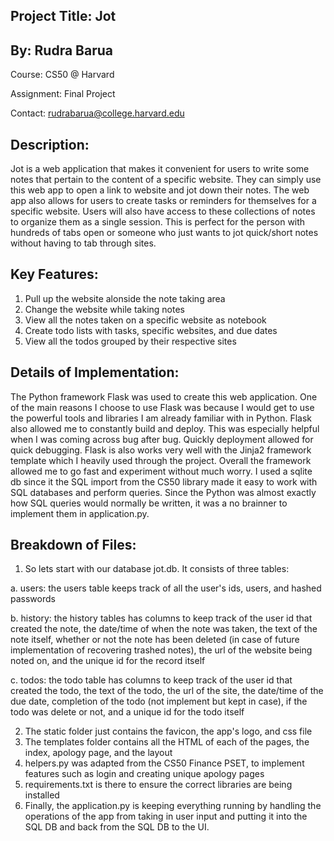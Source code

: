 ## Project Title: Jot
## By: Rudra Barua
Course: CS50 @ Harvard

Assignment: Final Project

Contact: rudrabarua@college.harvard.edu

## Description:
Jot is a web application that makes it convenient for users to write some notes that pertain to the content of a specific website. They can simply use this web app to open a link to website and jot down their notes. The web app also allows for users to create tasks or reminders for themselves for a specific website.
Users will also have access to these collections of notes to organize them as a single session. This is perfect for the person with hundreds of tabs open or someone who just wants to jot quick/short notes without having to tab through sites.

## Key Features:

1. Pull up the website alonside the note taking area
2. Change the website while taking notes  
3. View all the notes taken on a specific website as notebook
4. Create todo lists with tasks, specific websites, and due dates 
5. View all the todos grouped by their respective sites

## Details of Implementation:
The Python framework Flask was used to create this web application.
One of the main reasons I choose to use Flask was because I would get to use the powerful tools and libraries I am already familiar with in Python.
Flask also allowed me to constantly build and deploy. This was especially helpful when I was coming across bug after bug. Quickly deployment allowed for quick debugging.
Flask is also works very well with the Jinja2 framework template which I heavily used through the project. 
Overall the framework allowed me to go fast and experiment without much worry. I used a sqlite db since it the SQL import from the CS50 library made it easy to work with 
SQL databases and perform queries. Since the Python was almost exactly how SQL queries would normally be written, it was a no brainner to implement them in application.py.

## Breakdown of Files:  

1. So lets start with our database jot.db. It consists of three tables:

a. users: the users table keeps track of all the user's ids, users, and hashed passwords

b. history: the history tables has columns to keep track of the user id that created the note, the date/time of when the note was taken, the text of the note itself,
whether or not the note has been deleted (in case of future implementation of recovering trashed notes), 
the url of the website being noted on, and the unique id for the record itself

c. todos: the todo table has columns to keep track of the user id that created the todo, the text of the todo, the url of the site, the date/time of the due date, 
completion of the todo (not implement but kept in case), if the todo was delete or not, and a unique id for the todo itself

2. The static folder just contains the favicon, the app's logo, and css file
3. The templates folder contains all the HTML of each of the pages, the index, apology page, and the layout
4. helpers.py was adapted from the CS50 Finance PSET, to implement features such as login and creating unique apology pages 
5. requirements.txt is there to ensure the correct libraries are being installed
6. Finally, the application.py is keeping everything running by handling the operations of the app from taking in user input and putting it into the SQL DB
and back from the SQL DB to the UI.
